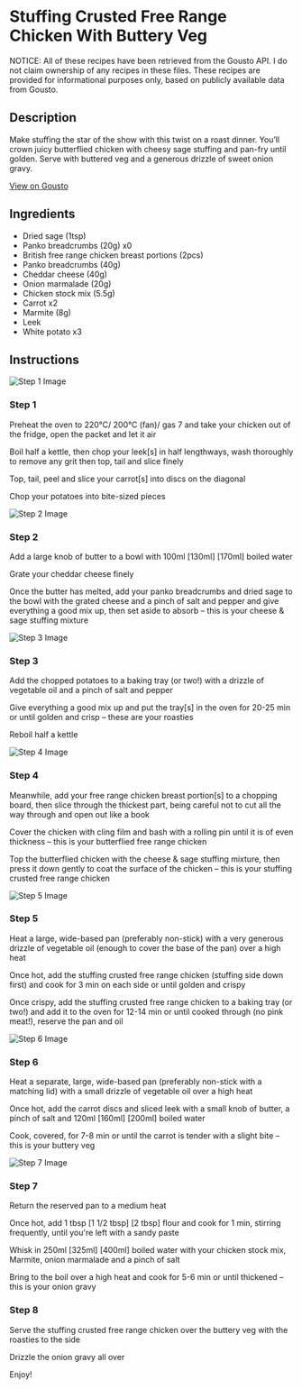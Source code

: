 # Stuffing Crusted Free Range Chicken With Buttery Veg

NOTICE: All of these recipes have been retrieved from the Gousto API. I do not claim ownership of any recipes in these files. These recipes are provided for informational purposes only, based on publicly available data from Gousto.

## Description

Make stuffing the star of the show with this twist on a roast dinner. You’ll crown juicy butterflied chicken with cheesy sage stuffing and pan-fry until golden. Serve with buttered veg and a generous drizzle of sweet onion gravy.  

[View on Gousto](https://www.gousto.co.uk/recipes/cookbook/stuffing-crusted-free-range-chicken-with-buttery-veg-and-onion-gravy)

## Ingredients

- Dried sage (1tsp)
- Panko breadcrumbs (20g) x0
- British free range chicken breast portions (2pcs)
- Panko breadcrumbs (40g)
- Cheddar cheese (40g)
- Onion marmalade (20g)
- Chicken stock mix (5.5g)
- Carrot x2
- Marmite (8g)
- Leek
- White potato x3

## Instructions

![Step 1 Image](https://production-media.gousto.co.uk/cms/recipe-step-image/Step-1-1699976319223-x200.jpg)

### Step 1

Preheat the oven to 220°C/ 200°C (fan)/ gas 7 and take your chicken out of the fridge, open the packet and let it air

Boil half a kettle, then chop your leek[s] in half lengthways, wash thoroughly to remove any grit then top, tail and slice finely

Top, tail, peel and slice your carrot[s] into discs on the diagonal

Chop your potatoes into bite-sized pieces

![Step 2 Image](https://production-media.gousto.co.uk/cms/recipe-step-image/Step-2-1699976324256-x200.jpg)

### Step 2

Add a large knob of butter to a bowl with 100ml<span class="text-danger"> <span class="text-purple">[130ml]</span> [170ml] </span>boiled water

Grate your cheddar cheese finely

Once the butter has melted, add your panko breadcrumbs and dried sage to the bowl with the grated cheese and a pinch of salt and pepper and give everything a good mix up, then set aside to absorb – this is your cheese & sage stuffing mixture

![Step 3 Image](https://production-media.gousto.co.uk/cms/recipe-step-image/Step-3-1699976328166-x200.jpg)

### Step 3

Add the chopped potatoes to a baking tray (or two!) with a drizzle of vegetable oil and a pinch of salt and pepper

Give everything a good mix up and put the tray[s] in the oven for 20-25 min or until golden and crisp – these are your roasties

Reboil half a kettle

![Step 4 Image](https://production-media.gousto.co.uk/cms/recipe-step-image/Step-4-1699976332419-x200.jpg)

### Step 4

Meanwhile, add your free range chicken breast portion[s] to a chopping board, then slice through the thickest part, being careful not to cut all the way through and open out like a book

Cover the chicken with cling film and bash with a rolling pin until it is of even thickness – this is your butterflied free range chicken

Top the butterflied chicken with the cheese & sage stuffing mixture, then press it down gently to coat the surface of the chicken – this is your stuffing crusted free range chicken

![Step 5 Image](https://production-media.gousto.co.uk/cms/recipe-step-image/Step-5-1699976335986-x200.jpg)

### Step 5

Heat a large, wide-based pan (preferably non-stick) with a very generous drizzle of vegetable oil (enough to cover the base of the pan) over a high heat

Once hot, add the stuffing crusted free range chicken (stuffing side down first) and cook for 3 min on each side or until golden and crispy

Once crispy, add the stuffing crusted free range chicken to a baking tray (or two!) and add it to the oven for 12-14 min or until cooked through (no pink meat!), reserve the pan and oil

![Step 6 Image](https://production-media.gousto.co.uk/cms/recipe-step-image/Step-6-1699976340433-x200.jpg)

### Step 6

Heat a separate, large, wide-based pan (preferably non-stick with a matching lid) with a small drizzle of vegetable oil over a high heat

Once hot, add the carrot discs and sliced leek with a small knob of butter, a pinch of salt and 120ml <span class="text-purple">[160ml] </span><span class="text-danger">[200ml]</span> boiled water

Cook, covered, for 7-8 min or until the carrot is tender with a slight bite – this is your buttery veg

![Step 7 Image](https://production-media.gousto.co.uk/cms/recipe-step-image/Step-7-1699976343896-x200.jpg)

### Step 7

Return the reserved pan to a medium heat

Once hot, add 1 tbsp <span class="text-purple">[1 1/2 tbsp]</span> <span class="text-danger">[2 tbsp]</span> flour and cook for 1 min, stirring frequently, until you're left with a sandy paste

Whisk in 250ml <span class="text-purple">[325ml]</span> <span class="text-danger">[400ml] </span>boiled water with your chicken stock mix, Marmite, onion marmalade and a pinch of salt

Bring to the boil over a high heat and cook for 5-6 min or until thickened – this is your onion gravy

### Step 8

Serve the stuffing crusted free range chicken over the buttery veg with the roasties to the side

Drizzle the onion gravy all over

Enjoy!


